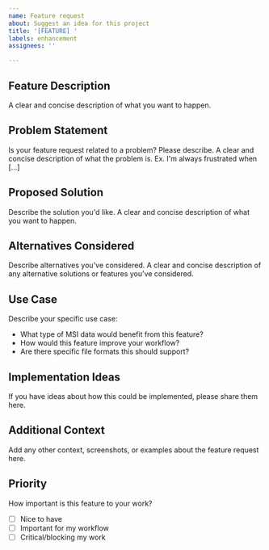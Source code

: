 ```yaml
---
name: Feature request
about: Suggest an idea for this project
title: '[FEATURE] '
labels: enhancement
assignees: ''

---
```


## Feature Description
A clear and concise description of what you want to happen.

## Problem Statement
Is your feature request related to a problem? Please describe.
A clear and concise description of what the problem is. Ex. I'm always frustrated when [...]

## Proposed Solution
Describe the solution you'd like.
A clear and concise description of what you want to happen.

## Alternatives Considered
Describe alternatives you've considered.
A clear and concise description of any alternative solutions or features you've considered.

## Use Case
Describe your specific use case:
- What type of MSI data would benefit from this feature?
- How would this feature improve your workflow?
- Are there specific file formats this should support?

## Implementation Ideas
If you have ideas about how this could be implemented, please share them here.

## Additional Context
Add any other context, screenshots, or examples about the feature request here.

## Priority
How important is this feature to your work?
- [ ] Nice to have
- [ ] Important for my workflow
- [ ] Critical/blocking my work